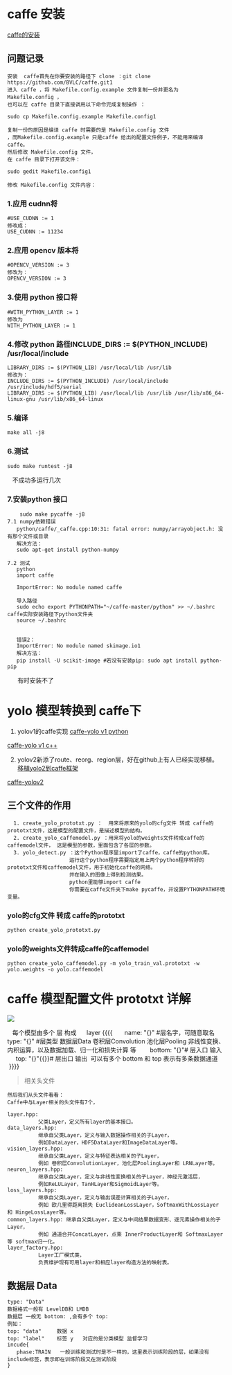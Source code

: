   # caffe 安装
[caffe的安装](https://blog.csdn.net/yhaolpz/article/details/71375762)

   ## 问题记录
    安装  caffe首先在你要安装的路径下 clone ：git clone https://github.com/BVLC/caffe.git1
    进入 caffe ，将 Makefile.config.example 文件复制一份并更名为 Makefile.config ，
    也可以在 caffe 目录下直接调用以下命令完成复制操作 ：

    sudo cp Makefile.config.example Makefile.config1

    复制一份的原因是编译 caffe 时需要的是 Makefile.config 文件
    ，而Makefile.config.example 只是caffe 给出的配置文件例子，不能用来编译 caffe。
    然后修改 Makefile.config 文件，
    在 caffe 目录下打开该文件：

    sudo gedit Makefile.config1

    修改 Makefile.config 文件内容：

 ### 1.应用 cudnn将
    #USE_CUDNN := 1
    修改成： 
    USE_CUDNN := 11234
### 2.应用 opencv 版本将
    #OPENCV_VERSION := 3 
    修改为： 
    OPENCV_VERSION := 3

### 3.使用 python 接口将
    #WITH_PYTHON_LAYER := 1 
    修改为 
    WITH_PYTHON_LAYER := 1
    
### 4.修改 python 路径INCLUDE_DIRS := $(PYTHON_INCLUDE) /usr/local/include
    LIBRARY_DIRS := $(PYTHON_LIB) /usr/local/lib /usr/lib 
    修改为： 
    INCLUDE_DIRS := $(PYTHON_INCLUDE) /usr/local/include /usr/include/hdf5/serial
    LIBRARY_DIRS := $(PYTHON_LIB) /usr/local/lib /usr/lib /usr/lib/x86_64-linux-gnu /usr/lib/x86_64-linux

### 5.编译
    make all -j8

### 6.测试
    sudo make runtest -j8
    不成功多运行几次

### 7.安装python 接口
 
        sudo make pycaffe -j8
    7.1 numpy依赖错误
       python/caffe/_caffe.cpp:10:31: fatal error: numpy/arrayobject.h: 没有那个文件或目录
       解决方法：
       sudo apt-get install python-numpy

    7.2 测试  
       python
       import caffe

       ImportError: No module named caffe

       导入路径
       sudo echo export PYTHONPATH="~/caffe-master/python" >> ~/.bashrc caffe实际安装路径下python文件夹
       source ~/.bashrc


       错误2：
       ImportError: No module named skimage.io1 
       解决方法：
       pip install -U scikit-image #若没有安装pip: sudo apt install python-pip
       有时安装不了
# yolo 模型转换到 caffe下
1. yolov1的caffe实现
[caffe-yolo v1 python](https://github.com/xingwangsfu/caffe-yolo)

[caffe-yolo v1  c++](https://github.com/yeahkun/caffe-yolo)

2. yolov2新添了route、reorg、region层，好在github上有人已经实现移植。
[移植yolo2到caffe框架](https://github.com/hustzxd/z1)

[caffe-yolov2](https://github.com/gklz1982/caffe-yolov2)


## 三个文件的作用
      1. create_yolo_prototxt.py ：  用来将原来的yolo的cfg文件 转成 caffe的prototxt文件，这是模型的配置文件，是描述模型的结构。
      2. create_yolo_caffemodel.py ：用来将yolo的weights文件转成caffe的caffemodel文件， 这是模型的参数，里面包含了各层的参数。
      3. yolo_detect.py ：这个Python程序里import了caffe，caffe的python库。
                        运行这个python程序需要指定用上两个python程序转好的prototxt文件和caffemodel文件，用于初始化caffe的网络。
                        并在输入的图像上得到检测结果。
                        python里能够import caffe 
                        你需要在caffe文件夹下make pycaffe，并设置PYTHONPATH环境变量。

### yolo的cfg文件 转成 caffe的prototxt
    python create_yolo_prototxt.py
### yolo的weights文件转成caffe的caffemodel
    python create_yolo_caffemodel.py -m yolo_train_val.prototxt -w yolo.weights -o yolo.caffemodel
    
    
# caffe 模型配置文件 prototxt 详解
![](https://img-blog.csdn.net/20160327122151958?watermark/2/text/aHR0cDovL2Jsb2cuY3Nkbi5uZXQv/font/5a6L5L2T/fontsize/400/fill/I0JBQkFCMA==/dissolve/70/gravity/Center)

    每个模型由多个 层 构成
      layer {{{{
        name: "{}" #层名字，可随意取名
        type: "{}" #层类型 数据层Data 卷积层Convolution 池化层Pooling 非线性变换、内积运算，以及数据加载、归一化和损失计算 等
        bottom: "{}"# 层入口 输入
        top: "{}"{{}}# 层出口 输出  可以有多个 bottom 和 top 表示有多条数据通道
      }}}}
 
> 相关头文件

    然后我们从头文件看看：
    Caffe中与Layer相关的头文件有7个，

    layer.hpp: 
              父类Layer，定义所有layer的基本接口。
    data_layers.hpp: 
              继承自父类Layer，定义与输入数据操作相关的子Layer，
              例如DataLayer，HDF5DataLayer和ImageDataLayer等。
    vision_layers.hpp: 
              继承自父类Layer，定义与特征表达相关的子Layer，
              例如 卷积层ConvolutionLayer，池化层PoolingLayer和 LRNLayer等。
    neuron_layers.hpp: 
              继承自父类Layer，定义与非线性变换相关的子Layer，神经元激活层，
              例如ReLULayer，TanHLayer和SigmoidLayer等。
    loss_layers.hpp: 
              继承自父类Layer，定义与输出误差计算相关的子Layer，
              例如 欧几里得距离损失 EuclideanLossLayer，SoftmaxWithLossLayer 和 HingeLossLayer等。
    common_layers.hpp: 继承自父类Layer，定义与中间结果数据变形、逐元素操作相关的子Layer，
              例如 通道合并ConcatLayer，点乘 InnerProductLayer和 SoftmaxLayer等 softmax归一化。
    layer_factory.hpp: 
              Layer工厂模式类，
              负责维护现有可用layer和相应layer构造方法的映射表。



## 数据层 Data
    type: "Data"
    数据格式一般有 LevelDB和 LMDB
    数据层 一般无 bottom: ,会有多个 top: 
    例如：
    top: "data"     数据 x
    top: "label"    标签 y   对应的是分类模型 监督学习
    incude{
       phase:TRAIN   一般训练和测试时是不一样的，这里表示训练阶段的层，如果没有include标签，表示即在训练阶段又在测试阶段
    }

